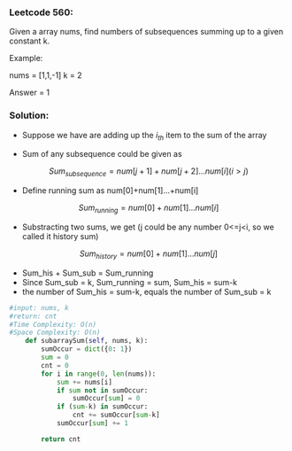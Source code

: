 ### Leetcode 560:

Given a array nums, find numbers of subsequences summing up to a given constant k.

Example:

nums = [1,1,-1] k = 2

Answer = 1



### Solution:

* Suppose we have are adding up the $i_{th}$ item to the sum of the array

* Sum of any subsequence could be given as 

$$Sum_{subsequence} = num[j+1]+num[j+2]...num[i] (i>j)$$

* Define running sum as num[0]+num[1]…+num[i]

$$Sum_{running} = num[0]+num[1]...num[i] $$

* Substracting two sums, we get (j could be any number 0<=j<i, so we called it history sum)

$$Sum_{history} = num[0]+num[1]...num[j] $$

* Sum_his + Sum_sub = Sum_running
* Since Sum_sub = k, Sum_running = sum, Sum_his = sum-k
* the number of Sum_his = sum-k, equals the number of Sum_sub = k

```python
#input: nums, k
#return: cnt
#Time Complexity: O(n)
#Space Complexity: O(n)
    def subarraySum(self, nums, k):
        sumOccur = dict({0: 1})
        sum = 0
        cnt = 0
        for i in range(0, len(nums)):
            sum += nums[i]
            if sum not in sumOccur:
                sumOccur[sum] = 0
            if (sum-k) in sumOccur:
                cnt += sumOccur[sum-k]
            sumOccur[sum] += 1

        return cnt

```



